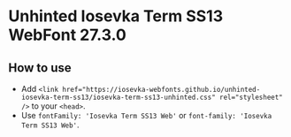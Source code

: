 # Unhinted Iosevka Term SS13 WebFont 27.3.0

## How to use

- Add `<link href="https://iosevka-webfonts.github.io/unhinted-iosevka-term-ss13/iosevka-term-ss13-unhinted.css" rel="stylesheet" />` to your `<head>`.
- Use `fontFamily: 'Iosevka Term SS13 Web'` or `font-family: 'Iosevka Term SS13 Web'`.
